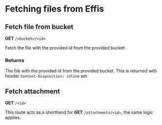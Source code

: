 # Fetching files from Effis

## Fetch file from bucket

<span class=requestmethod><b>GET</b></span> `/<bucket>/<id>`

Fetch the file with the provided id from the provided bucket.

### Returns

The file with the provided id from the provided bucket. This is returned with header
`Content-Disposition: inline` set.

## Fetch attachment

<span class=requestmethod><b>GET</b></span> `/<id>`

This route acts as a shorthand for <span class=requestmethod><b>GET</b></span> `/attachments/<id>`,
the same logic applies.
